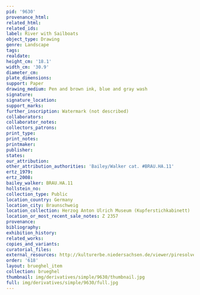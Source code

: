 ```yaml
---
pid: '9630'
provenance_html: 
related_html: 
related_ids: 
label: River with Sailboats
object_type: Drawing
genre: Landscape
tags: 
realdate: 
height_cm: '18.1'
width_cm: '30.9'
diameter_cm: 
plate_dimensions: 
support: Paper
drawing_medium: Pen and brown ink, blue and gray wash
signature: 
signature_location: 
support_marks: 
further_inscription: Watermark (not described)
collaborators: 
collaborator_notes: 
collectors_patrons: 
print_type: 
print_notes: 
printmaker: 
publisher: 
states: 
our_attribution: 
other_attribution_authorities: 'Bailey/Walker cat. #BRAU.HA.11'
ertz_1979: 
ertz_2008: 
bailey_walker: BRAU.HA.11
hollstein_no: 
collection_type: Public
location_country: Germany
location_city: Braunschweig
location_collection: Herzog Anton Ulrich Museum (Kupferstichkabinett)
location_or_most_recent_sale_notes: Z 2357
provenance: 
bibliography: 
exhibition_history: 
related_works: 
copies_and_variants: 
curatorial_files: 
external_resources: http://kulturerbe.niedersachsen.de/viewer/piresolver?id=isil_DE-MUS-026819_993
order: '618'
layout: brueghel_item
collection: brueghel
thumbnail: img/derivatives/simple/9630/thumbnail.jpg
full: img/derivatives/simple/9630/full.jpg
---
```

